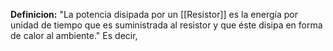**Definicion:**
"La potencia disipada por un [[Resistor]] es la energía por unidad de tiempo que es suministrada al resistor y que éste disipa en forma de calor al ambiente."
Es decir,
